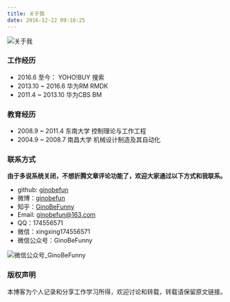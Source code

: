 ```yaml
---
title: 关于我
date: 2016-12-22 09:10:25
---
```

![关于我](http://oi46mo3on.bkt.clouddn.com/gino_in_bj.JPG)

### 工作经历
- 2016.6 至今：       YOHO!BUY 搜索
- 2013.10 ~ 2016.6    华为RM RMDK
- 2011.4  ~ 2013.10   华为CBS BM

### 教育经历
- 2008.9 ~ 2011.4   东南大学  控制理论与工作工程
- 2004.9 ~ 2008.7   南昌大学  机械设计制造及其自动化

### 联系方式
**由于多说系统关闭，不想折腾文章评论功能了，欢迎大家通过以下方式和我联系。**

- github: [ginobefun](https://github.com/ginobefun/)
- 微博：[ginobefun](http://weibo.com/iscrazyguy/profile?rightmod=1&wvr=6&mod=personinfo&is_all=1)
- 知乎：[GinoBeFunny](https://www.zhihu.com/people/ginobefun/activities)
- Email: ginobefun@163.com
- QQ：174556571
- 微信：xingxing174556571
- 微信公众号：GinoBeFunny

![微信公众号_GinoBeFunny](http://oi46mo3on.bkt.clouddn.com/wechat.jpg)

### 版权声明
本博客为个人记录和分享工作学习所得，欢迎讨论和转载，转载请保留原文链接。


